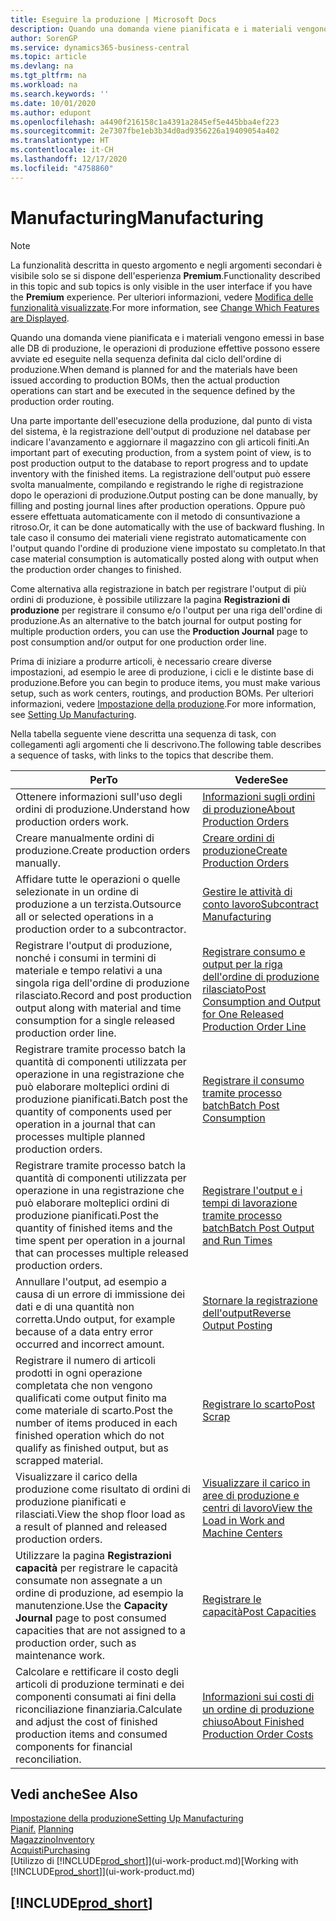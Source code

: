 ```yaml
---
title: Eseguire la produzione | Microsoft Docs
description: Quando una domanda viene pianificata e i materiali vengono emessi in base alle DB di produzione, le operazioni di produzione effettive possono essere avviate ed eseguite nella sequenza definita dal ciclo dell'ordine di produzione.
author: SorenGP
ms.service: dynamics365-business-central
ms.topic: article
ms.devlang: na
ms.tgt_pltfrm: na
ms.workload: na
ms.search.keywords: ''
ms.date: 10/01/2020
ms.author: edupont
ms.openlocfilehash: a4490f216158c1a4391a2845ef5e445bba4ef223
ms.sourcegitcommit: 2e7307fbe1eb3b34d0ad9356226a19409054a402
ms.translationtype: HT
ms.contentlocale: it-CH
ms.lasthandoff: 12/17/2020
ms.locfileid: "4758860"
---
```

# <a name="manufacturing"></a><span data-ttu-id="8c17d-103">Manufacturing</span><span class="sxs-lookup"><span data-stu-id="8c17d-103">Manufacturing</span></span>
> [!NOTE]
> <span data-ttu-id="8c17d-104">La funzionalità descritta in questo argomento e negli argomenti secondari è visibile solo se si dispone dell'esperienza **Premium**.</span><span class="sxs-lookup"><span data-stu-id="8c17d-104">Functionality described in this topic and sub topics is only visible in the user interface if you have the **Premium** experience.</span></span> <span data-ttu-id="8c17d-105">Per ulteriori informazioni, vedere [Modifica delle funzionalità visualizzate](ui-experiences.md).</span><span class="sxs-lookup"><span data-stu-id="8c17d-105">For more information, see [Change Which Features are Displayed](ui-experiences.md).</span></span>

<span data-ttu-id="8c17d-106">Quando una domanda viene pianificata e i materiali vengono emessi in base alle DB di produzione, le operazioni di produzione effettive possono essere avviate ed eseguite nella sequenza definita dal ciclo dell'ordine di produzione.</span><span class="sxs-lookup"><span data-stu-id="8c17d-106">When demand is planned for and the materials have been issued according to production BOMs, then the actual production operations can start and be executed in the sequence defined by the production order routing.</span></span>  

<span data-ttu-id="8c17d-107">Una parte importante dell'esecuzione della produzione, dal punto di vista del sistema, è la registrazione dell'output di produzione nel database per indicare l'avanzamento e aggiornare il magazzino con gli articoli finiti.</span><span class="sxs-lookup"><span data-stu-id="8c17d-107">An important part of executing production, from a system point of view, is to post production output to the database to report progress and to update inventory with the finished items.</span></span> <span data-ttu-id="8c17d-108">La registrazione dell'output può essere svolta manualmente, compilando e registrando le righe di registrazione dopo le operazioni di produzione.</span><span class="sxs-lookup"><span data-stu-id="8c17d-108">Output posting can be done manually, by filling and posting journal lines after production operations.</span></span> <span data-ttu-id="8c17d-109">Oppure può essere effettuata automaticamente con il metodo di consuntivazione a ritroso.</span><span class="sxs-lookup"><span data-stu-id="8c17d-109">Or, it can be done automatically with the use of backward flushing.</span></span> <span data-ttu-id="8c17d-110">In tale caso il consumo dei materiali viene registrato automaticamente con l'output quando l'ordine di produzione viene impostato su completato.</span><span class="sxs-lookup"><span data-stu-id="8c17d-110">In that case material consumption is automatically posted along with output when the production order changes to finished.</span></span>  

<span data-ttu-id="8c17d-111">Come alternativa alla registrazione in batch per registrare l'output di più ordini di produzione, è possibile utilizzare la pagina **Registrazioni di produzione** per registrare il consumo e/o l'output per una riga dell'ordine di produzione.</span><span class="sxs-lookup"><span data-stu-id="8c17d-111">As an alternative to the batch journal for output posting for multiple production orders, you can use the **Production Journal** page to post consumption and/or output for one production order line.</span></span>

<span data-ttu-id="8c17d-112">Prima di iniziare a produrre articoli, è necessario creare diverse impostazioni, ad esempio le aree di produzione, i cicli e le distinte base di produzione.</span><span class="sxs-lookup"><span data-stu-id="8c17d-112">Before you can begin to produce items, you must make various setup, such as work centers, routings, and production BOMs.</span></span> <span data-ttu-id="8c17d-113">Per ulteriori informazioni, vedere [Impostazione della produzione](production-configure-production-processes.md).</span><span class="sxs-lookup"><span data-stu-id="8c17d-113">For more information, see [Setting Up Manufacturing](production-configure-production-processes.md).</span></span>

<span data-ttu-id="8c17d-114">Nella tabella seguente viene descritta una sequenza di task, con collegamenti agli argomenti che li descrivono.</span><span class="sxs-lookup"><span data-stu-id="8c17d-114">The following table describes a sequence of tasks, with links to the topics that describe them.</span></span>   

|<span data-ttu-id="8c17d-115">**Per**</span><span class="sxs-lookup"><span data-stu-id="8c17d-115">**To**</span></span>|<span data-ttu-id="8c17d-116">**Vedere**</span><span class="sxs-lookup"><span data-stu-id="8c17d-116">**See**</span></span>|  
|------------|-------------|  
|<span data-ttu-id="8c17d-117">Ottenere informazioni sull'uso degli ordini di produzione.</span><span class="sxs-lookup"><span data-stu-id="8c17d-117">Understand how production orders work.</span></span>|[<span data-ttu-id="8c17d-118">Informazioni sugli ordini di produzione</span><span class="sxs-lookup"><span data-stu-id="8c17d-118">About Production Orders</span></span>](production-about-production-orders.md)|
|<span data-ttu-id="8c17d-119">Creare manualmente ordini di produzione.</span><span class="sxs-lookup"><span data-stu-id="8c17d-119">Create production orders manually.</span></span>|[<span data-ttu-id="8c17d-120">Creare ordini di produzione</span><span class="sxs-lookup"><span data-stu-id="8c17d-120">Create Production Orders</span></span>](production-how-to-create-production-orders.md)|
|<span data-ttu-id="8c17d-121">Affidare tutte le operazioni o quelle selezionate in un ordine di produzione a un terzista.</span><span class="sxs-lookup"><span data-stu-id="8c17d-121">Outsource all or selected operations in a production order to a subcontractor.</span></span>|[<span data-ttu-id="8c17d-122">Gestire le attività di conto lavoro</span><span class="sxs-lookup"><span data-stu-id="8c17d-122">Subcontract Manufacturing</span></span>](production-how-to-subcontract-manufacturing.md)|
|<span data-ttu-id="8c17d-123">Registrare l'output di produzione, nonché i consumi in termini di materiale e tempo relativi a una singola riga dell'ordine di produzione rilasciato.</span><span class="sxs-lookup"><span data-stu-id="8c17d-123">Record and post production output along with material and time consumption for a single released production order line.</span></span>|[<span data-ttu-id="8c17d-124">Registrare consumo e output per la riga dell'ordine di produzione rilasciato</span><span class="sxs-lookup"><span data-stu-id="8c17d-124">Post Consumption and Output for One Released Production Order Line</span></span>](production-how-to-register-consumption-and-output.md)|  
|<span data-ttu-id="8c17d-125">Registrare tramite processo batch la quantità di componenti utilizzata per operazione in una registrazione che può elaborare molteplici ordini di produzione pianificati.</span><span class="sxs-lookup"><span data-stu-id="8c17d-125">Batch post the quantity of components used per operation in a journal that can processes multiple planned production orders.</span></span>|[<span data-ttu-id="8c17d-126">Registrare il consumo tramite processo batch</span><span class="sxs-lookup"><span data-stu-id="8c17d-126">Batch Post Consumption</span></span>](production-how-to-post-consumption.md)|
|<span data-ttu-id="8c17d-127">Registrare tramite processo batch la quantità di componenti utilizzata per operazione in una registrazione che può elaborare molteplici ordini di produzione pianificati.</span><span class="sxs-lookup"><span data-stu-id="8c17d-127">Post the quantity of finished items and the time spent per operation in a journal that can processes multiple released production orders.</span></span>|[<span data-ttu-id="8c17d-128">Registrare l'output e i tempi di lavorazione tramite processo batch</span><span class="sxs-lookup"><span data-stu-id="8c17d-128">Batch Post Output and Run Times</span></span>](production-how-to-post-output-quantity.md)|
|<span data-ttu-id="8c17d-129">Annullare l'output, ad esempio a causa di un errore di immissione dei dati e di una quantità non corretta.</span><span class="sxs-lookup"><span data-stu-id="8c17d-129">Undo output, for example because of a data entry error occurred and incorrect amount.</span></span>  |[<span data-ttu-id="8c17d-130">Stornare la registrazione dell'output</span><span class="sxs-lookup"><span data-stu-id="8c17d-130">Reverse Output Posting</span></span>](production-how-to-reverse-output-posting.md)|  
|<span data-ttu-id="8c17d-131">Registrare il numero di articoli prodotti in ogni operazione completata che non vengono qualificati come output finito ma come materiale di scarto.</span><span class="sxs-lookup"><span data-stu-id="8c17d-131">Post the number of items produced in each finished operation which do not qualify as finished output, but as scrapped material.</span></span>|[<span data-ttu-id="8c17d-132">Registrare lo scarto</span><span class="sxs-lookup"><span data-stu-id="8c17d-132">Post Scrap</span></span>](production-how-to-post-scrap.md)|
|<span data-ttu-id="8c17d-133">Visualizzare il carico della produzione come risultato di ordini di produzione pianificati e rilasciati.</span><span class="sxs-lookup"><span data-stu-id="8c17d-133">View the shop floor load as a result of planned and released production orders.</span></span>|[<span data-ttu-id="8c17d-134">Visualizzare il carico in aree di produzione e centri di lavoro</span><span class="sxs-lookup"><span data-stu-id="8c17d-134">View the Load in Work and Machine Centers</span></span>](production-how-to-view-the-load-on-work-centers.md)|      
|<span data-ttu-id="8c17d-135">Utilizzare la pagina **Registrazioni capacità** per registrare le capacità consumate non assegnate a un ordine di produzione, ad esempio la manutenzione.</span><span class="sxs-lookup"><span data-stu-id="8c17d-135">Use the **Capacity Journal** page to post consumed capacities that are not assigned to a production order, such as maintenance work.</span></span>|[<span data-ttu-id="8c17d-136">Registrare le capacità</span><span class="sxs-lookup"><span data-stu-id="8c17d-136">Post Capacities</span></span>](production-how-to-post-capacities.md)|  
|<span data-ttu-id="8c17d-137">Calcolare e rettificare il costo degli articoli di produzione terminati e dei componenti consumati ai fini della riconciliazione finanziaria.</span><span class="sxs-lookup"><span data-stu-id="8c17d-137">Calculate and adjust the cost of finished production items and consumed components for financial reconciliation.</span></span>|[<span data-ttu-id="8c17d-138">Informazioni sui costi di un ordine di produzione chiuso</span><span class="sxs-lookup"><span data-stu-id="8c17d-138">About Finished Production Order Costs</span></span>](finance-about-finished-production-order-costs.md)|  

## <a name="see-also"></a><span data-ttu-id="8c17d-139">Vedi anche</span><span class="sxs-lookup"><span data-stu-id="8c17d-139">See Also</span></span>  
[<span data-ttu-id="8c17d-140">Impostazione della produzione</span><span class="sxs-lookup"><span data-stu-id="8c17d-140">Setting Up Manufacturing</span></span>](production-configure-production-processes.md)  
<span data-ttu-id="8c17d-141">[Pianif.](production-planning.md)    </span><span class="sxs-lookup"><span data-stu-id="8c17d-141">[Planning](production-planning.md)    </span></span>  
[<span data-ttu-id="8c17d-142">Magazzino</span><span class="sxs-lookup"><span data-stu-id="8c17d-142">Inventory</span></span>](inventory-manage-inventory.md)  
[<span data-ttu-id="8c17d-143">Acquisti</span><span class="sxs-lookup"><span data-stu-id="8c17d-143">Purchasing</span></span>](purchasing-manage-purchasing.md)  
<span data-ttu-id="8c17d-144">[Utilizzo di [!INCLUDE[prod_short](includes/prod_short.md)]](ui-work-product.md)</span><span class="sxs-lookup"><span data-stu-id="8c17d-144">[Working with [!INCLUDE[prod_short](includes/prod_short.md)]](ui-work-product.md)</span></span>

## [!INCLUDE[prod_short](includes/free_trial_md.md)]  
